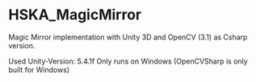 # HSKA_MagicMirror

Magic Mirror implementation with Unity 3D and OpenCV (3.1) as Csharp version.

Used Unity-Version: 5.4.1f
Only runs on Windows (OpenCVSharp is only built for Windows)
